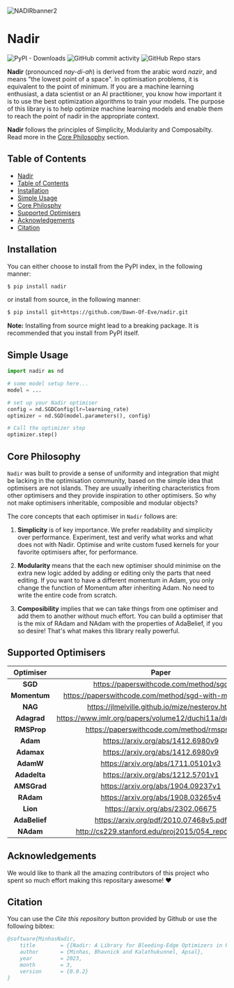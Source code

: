 ![NADIRbanner2](https://user-images.githubusercontent.com/11348086/221370644-fcc05274-eb99-4237-a270-60dafd5ab69d.png)

# Nadir

![PyPI - Downloads](https://img.shields.io/pypi/dm/nadir)
![GitHub commit activity](https://img.shields.io/github/commit-activity/m/Dawn-Of-Eve/nadir)
![GitHub Repo stars](https://img.shields.io/github/stars/Dawn-Of-Eve/nadir?style=social)

**Nadir** (pronounced _nay-di-ah_) is derived from the arabic word _nazir_, and means "the lowest point of a space". In optimisation problems, it is equivalent to the point of minimum. If you are a machine learning enthusiast, a data scientist or an AI practitioner, you know how important it is to use the best optimization algorithms to train your models. The purpose of this library is to help optimize machine learning models and enable them to reach the point of nadir in the appropriate context.

**Nadir** follows the principles of Simplicity, Modularity and Composabilty. Read more in the [Core Philosophy](#core-philosophy) section. 

## Table of Contents

- [Nadir](#nadir)
- [Table of Contents](#table-of-contents)
- [Installation](#installation)
- [Simple Usage](#simple-usage)
- [Core Philosphy](#core-philosophy)
- [Supported Optimisers](#supported-optimisers)
- [Acknowledgements](#acknowledgements)
- [Citation](#citation)



## Installation

You can either choose to install from the PyPI index, in the following manner:

```bash
$ pip install nadir
```
or install from source, in the following manner:

```bash
$ pip install git+https://github.com/Dawn-Of-Eve/nadir.git
```
**Note:** Installing from source might lead to a breaking package. It is recommended that you install from PyPI itself.

## Simple Usage

```python
import nadir as nd

# some model setup here...
model = ...

# set up your Nadir optimiser
config = nd.SGDConfig(lr=learning_rate)
optimizer = nd.SGD(model.parameters(), config)

# Call the optimizer step
optimizer.step()
```

## Core Philosophy

`Nadir` was built to provide a sense of uniformity and integration that might be lacking in the optimisation community, based on the simple idea that optimisers are not islands. They are usually inheriting characteristics from other optimisers and they provide inspiration to other optimisers. So why not make optimisers inheritable, composible and modular objects? 

The core concepts that each optimiser in `Nadir` follows are:

1. **Simplicity** is of key importance. We prefer readability and simplicity over performance. Experiment, test and verify what works and what does not with Nadir. Optimise and write custom fused kernels for your favorite optimisers after, for performance. 

2. **Modularity** means that the each new optimiser should minimise on the extra new logic added by adding or editing only the parts that need editing. If you want to have a different momentum in Adam, you only change the function of Momentum after inheriting Adam. No need to write the entire code from scratch.

3. **Composibility** implies that we can take things from one optimiser and add them to another without much effort. You can build a optimiser that is the mix of RAdam and NAdam with the properties of AdaBelief, if you so desire! That's what makes this library really powerful. 

## Supported Optimisers

| Optimiser 	| Paper 	                                                 |
|:---------:	|:-----:	                                                 |
|  **SGD**  	| https://paperswithcode.com/method/sgd                      |
|  **Momentum** | https://paperswithcode.com/method/sgd-with-momentum        |
|  **NAG**      | https://jlmelville.github.io/mize/nesterov.html            |
|  **Adagrad** 	| https://www.jmlr.org/papers/volume12/duchi11a/duchi11a.pdf |
|  **RMSProp** 	| https://paperswithcode.com/method/rmsprop                  |
|  **Adam**     | https://arxiv.org/abs/1412.6980v9                          |
|  **Adamax**   | https://arxiv.org/abs/1412.6980v9                          |
|  **AdamW**    | https://arxiv.org/abs/1711.05101v3                         |
|  **Adadelta** | https://arxiv.org/abs/1212.5701v1                          |
|  **AMSGrad**  | https://arxiv.org/abs/1904.09237v1                         |
|  **RAdam**    | https://arxiv.org/abs/1908.03265v4                         |
|  **Lion**     | https://arxiv.org/abs/2302.06675                           |
|  **AdaBelief**| https://arxiv.org/pdf/2010.07468v5.pdf                     |
|  **NAdam**    | http://cs229.stanford.edu/proj2015/054_report.pdf          |

## Acknowledgements

We would like to thank all the amazing contributors of this project who spent so much effort making this repositary awesome! :heart:


## Citation

You can use the _Cite this repository_ button provided by Github or use the following bibtex:

```bibtex
@software{MinhasNadir,
    title        = {{Nadir: A Library for Bleeding-Edge Optimizers in PyTorch}},
    author       = {Minhas, Bhavnick and Kalathukunnel, Apsal},
    year         = 2023,
    month        = 3,
    version      = {0.0.2}
}
```
